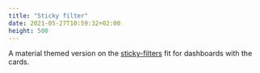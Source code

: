 ```yaml
---
title: "Sticky filter"
date: 2021-05-27T10:59:32+02:00
height: 500
---
```


A material themed version on the [sticky-filters](/components/sticky-filters) fit for dashboards with the cards.
